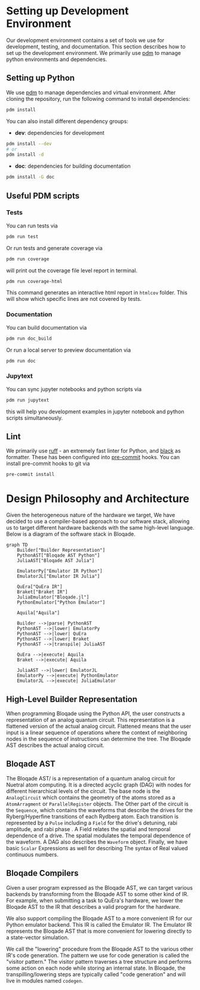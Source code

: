 # Setting up Development Environment

Our development environment contains a set of tools we use
for development, testing, and documentation. This section
describes how to set up the development environment. We primarily
use [pdm](https://pdm.fming.dev/) to manage python environments
and dependencies.

## Setting up Python

We use [pdm](https://pdm.fming.dev/) to manage dependencies and virtual environment.
After cloning the repository, run the following command to install dependencies:

```bash
pdm install
```

You can also install different dependency groups:

- **dev**: dependencies for development

```bash
pdm install --dev
# or
pdm install -d
```

- **doc**: dependencies for building documentation

```bash
pdm install -G doc
```

## Useful PDM scripts

### Tests

You can run tests via

```bash
pdm run test
```

Or run tests and generate coverage via

```bash
pdm run coverage
```

will print out the coverage file level report in terminal.

```bash
pdm run coverage-html
```

This command generates an interactive html report in `htmlcov` folder.
This will show which specific lines are not covered by tests.

### Documentation

You can build documentation via

```bash
pdm run doc_build
```

Or run a local server to preview documentation via

```bash
pdm run doc
```

### Jupytext

You can sync jupyter notebooks and python scripts via

```bash
pdm run jupytext
```

this will help you development examples in jupyter notebook and python scripts simultaneously.

## Lint

We primarily use [ruff](https://github.com/charliermarsh/ruff) - an extremely fast linter for Python, and
[black](https://github.com/psf/black) as formatter. These has been configured into [pre-commit](https://pre-commit.com/) hooks. You can install pre-commit hooks to git via

```bash
pre-commit install
```

# Design Philosophy and Architecture

Given the heterogeneous nature of the hardware we target,
We have decided to use a compiler-based approach to our software
stack, allowing us to target different hardware backends
with the same high-level language. Below is a diagram of the
software stack in Bloqade.

```mermaid
graph TD
    Builder["Builder Representation"]
    PythonAST["Bloqade AST Python"]
    JuliaAST["Bloqade AST Julia"]

    EmulatorPy["Emulator IR Python"]
    EmulatorJL["Emulator IR Julia"]

    QuEra["QuEra IR"]
    Braket["Braket IR"]
    JuliaEmulator["Bloqade.jl"]
    PythonEmulator["Python Emulator"]

    Aquila["Aquila"]

    Builder -->|parse| PythonAST
    PythonAST -->|lower| EmulatorPy
    PythonAST -->|lower| QuEra
    PythonAST -->|lower| Braket
    PythonAST -->|transpile| JuliaAST

    QuEra -->|execute| Aquila
    Braket -->|execute| Aquila

    JuliaAST -->|lower| EmulatorJL
    EmulatorPy -->|execute| PythonEmulator
    EmulatorJL -->|execute| JuliaEmulator

```

## High-Level Builder Representation

When programming Bloqade using the Python API, the user constructs a representation of an analog quantum
circuit. This representation is a flattened version of
the actual analog circuit. Flattened means that the user
input is a linear sequence of operations where the context of neighboring nodes in the sequence
of instructions can determine the tree. The Bloqade AST describes the actual analog circuit.

## Bloqade AST

The Bloqade AST/ is a representation of a quantum analog circuit for
Nuetral atom computing. It is a directed acyclic graph (DAG) with nodes
for different hierarchical levels of the circuit. The base node is the
`AnalogCircuit` which contains the geometry of the atoms stored as a
`AtomArragment` or `ParallelRegister` objects. The Other part of the
circuit is the `Sequence`, which contains the waveforms that describe
the drives for the Ryberg/Hyperfine transitions of
each Rydberg atom. Each transition is represented by a `Pulse` including
a `Field` for the drive's detuning, rabi amplitude, and rabi phase
. A Field relates the spatial and temporal dependence
of a drive. The spatial modulates the temporal dependence of the
waveform. A DAG also describes the `Waveform` object. Finally, we have basic `Scalar` Expressions as well for describing
The syntax of Real valued continuous numbers.

## Bloqade Compilers

Given a user program expressed as the Bloqade AST, we can target various
backends by transforming from the Bloqade AST to some other kind of IR.
For example, when submitting a task to QuEra's hardware, we lower the
Bloqade AST to the IR that describes a valid program for the hardware.

We also support compiling the Bloqade AST to a more convenient IR for our
Python emulator backend. This IR is called the Emulator IR. The Emulator IR
represents the Bloqade AST that is more convenient for lowering
directly to a state-vector simulation.

We call the "lowering" procedure from the Bloqade AST to the various other
IR's code generation. The pattern we use for code generation is called
the "visitor pattern." The visitor pattern traverses a tree
structure and performs some action on each node while storing an internal
state. In Bloqade, the transpilling/lowering steps are typically called
"code generation" and will live in modules named `codegen`.
